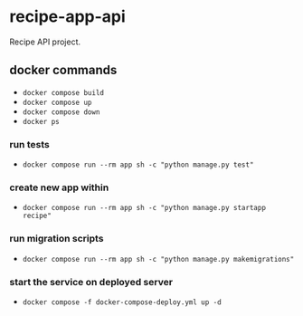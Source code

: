 # recipe-app-api
Recipe API project.

## docker commands
- `docker compose build`
- `docker compose up`
- `docker compose down`
- `docker ps`

### run tests
- `docker compose run --rm app sh -c "python manage.py test"`

### create new app within
- `docker compose run --rm app sh -c "python manage.py startapp recipe"`

### run migration scripts
- `docker compose run --rm app sh -c "python manage.py makemigrations"`

### start the service on deployed server
- `docker compose -f docker-compose-deploy.yml up -d`
